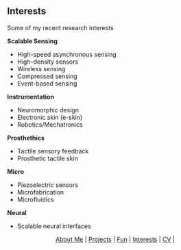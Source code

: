 ## Interests

Some of my recent research interests

**Scalable Sensing**
- High-speed asynchronous sensing
- High-density sensors
- Wireless sensing
- Compressed sensing
- Event-based sensing

**Instrumentation**
- Neuromorphic design
- Electronic skin (e-skin)
- Robotics/Mechatronics

**Prosthethics**
- Tactile sensory feedback
- Prosthetic tactile skin

**Micro**
- Piezoelectric sensors
- Microfabrication
- Microfluidics

**Neural**
- Scalable neural interfaces


<p align="center">
  <a href="http://arielslepyan.me/Aboutme">About Me</a> |         
  <a href="http://arielslepyan.me/Projects">Projects</a> |
  <a href="http://arielslepyan.me/Fun">Fun</a> |
  <a href="http://arielslepyan.me/Interests">Interests</a> |
  <a href="http://arielslepyan.me/CV">CV</a> |
</p>
